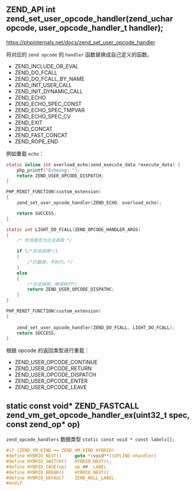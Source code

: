 
## ZEND_API int zend_set_user_opcode_handler(zend_uchar opcode, user_opcode_handler_t handler);

https://phpinternals.net/docs/zend_set_user_opcode_handler

将对应的 `zend opcode` 的 `handler` 函数替换成自己定义的函数。

- ZEND_INCLUDE_OR_EVAL
- ZEND_DO_FCALL
- ZEND_DO_FCALL_BY_NAME
- ZEND_INIT_USER_CALL
- ZEND_INIT_DYNAMIC_CALL
- ZEND_ECHO
- ZEND_ECHO_SPEC_CONST
- ZEND_ECHO_SPEC_TMPVAR
- ZEND_ECHO_SPEC_CV
- ZEND_EXIT
- ZEND_CONCAT
- ZEND_FAST_CONCAT
- ZEND_ROPE_END


例如重载 `echo`：

```c
static inline int overload_echo(zend_execute_data *execute_data) {
    php_printf("Echoing: ");
    return ZEND_USER_OPCODE_DISPATCH;
}

PHP_MINIT_FUNCTION(custom_extension)
{
    zend_set_user_opcode_handler(ZEND_ECHO, overload_echo);

    return SUCCESS;
}
```

```c
static int LIGHT_DO_FCALL(ZEND_OPCODE_HANDLER_ARGS)
{
    /* 检测是否为合法调用 */

    if (/*非法调用*/)
    {
        /*拦截掉，不执行。*/
    }
    else
    {
        /*合法调用，继续执行*/
        return ZEND_USER_OPCODE_DISPATHC;
    }   
}

PHP_MINIT_FUNCTION(custom_extension)
{
    
    zend_set_user_opcode_handler(ZEND_DO_FCALL, LIGHT_DO_FCALL);
    return SUCCESS;
}
```

根据 opcode 的返回类型进行重载：

- ZEND_USER_OPCODE_CONTINUE
- ZEND_USER_OPCODE_RETURN
- ZEND_USER_OPCODE_DISPATCH
- ZEND_USER_OPCODE_ENTER
- ZEND_USER_OPCODE_LEAVE

## static const void* ZEND_FASTCALL zend_vm_get_opcode_handler_ex(uint32_t spec, const zend_op* op)

`zend_opcode_handlers` 数据类型 `static const void * const labels[];` 

```c
#if (ZEND_VM_KIND == ZEND_VM_KIND_HYBRID)
#define HYBRID_NEXT()     goto *(void**)(OPLINE->handler)
#define HYBRID_SWITCH()   HYBRID_NEXT();
#define HYBRID_CASE(op)   op ## _LABEL
#define HYBRID_BREAK()    HYBRID_NEXT()
#define HYBRID_DEFAULT    ZEND_NULL_LABEL
#endif
```
